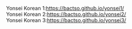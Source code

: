 Yonsei Korean 1:https://bactso.github.io/yonsei1/<br>
Yonsei Korean 2:https://bactso.github.io/yonsei2/<br>
Yonsei Korean 3:https://bactso.github.io/yonsei3/<br>
